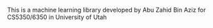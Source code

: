 This is a machine learning library developed by Abu Zahid Bin Aziz for CS5350/6350 in University of Utah
